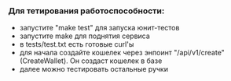 ### Для тетирования работоспособности:

- запустите "make test" для запуска юнит-тестов
- запустите make для поднятия сервиса
- в tests/test.txt есть готовые curl'ы
- для начала создайте кошелек через энпоинт "/api/v1/create" (CreateWallet). Он создаст кошелек в базе
- далее можно тестировать остальные ручки


